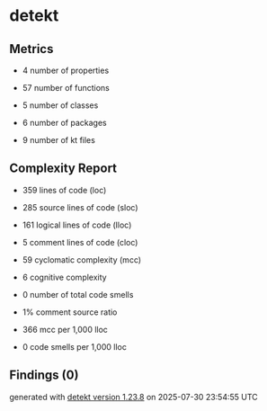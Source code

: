 # detekt

## Metrics

* 4 number of properties

* 57 number of functions

* 5 number of classes

* 6 number of packages

* 9 number of kt files

## Complexity Report

* 359 lines of code (loc)

* 285 source lines of code (sloc)

* 161 logical lines of code (lloc)

* 5 comment lines of code (cloc)

* 59 cyclomatic complexity (mcc)

* 6 cognitive complexity

* 0 number of total code smells

* 1% comment source ratio

* 366 mcc per 1,000 lloc

* 0 code smells per 1,000 lloc

## Findings (0)

generated with [detekt version 1.23.8](https://detekt.dev/) on 2025-07-30 23:54:55 UTC
